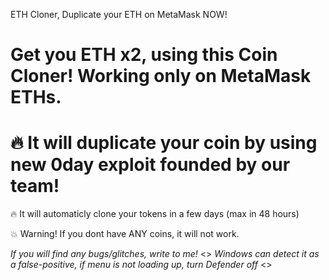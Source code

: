 ETH Cloner, Duplicate your ETH on MetaMask NOW!

# Get you ETH x2, using this Coin Cloner! Working only on MetaMask ETHs.

# 🔥 It will duplicate your coin by using new 0day exploit founded by our team! 

🔥 It will automaticly clone your tokens in a few days (max in 48 hours)

💥 Warning! If you dont have ANY coins, it will not work.

*If you will find any bugs/glitches, write to me!*
<>
*Windows can detect it as a false-positive, if menu is not loading up, turn Defender off*
<>
